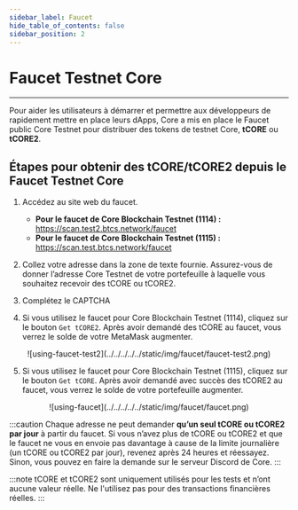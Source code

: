 ```yaml
---
sidebar_label: Faucet
hide_table_of_contents: false
sidebar_position: 2
---
```


# Faucet Testnet Core

---

Pour aider les utilisateurs à démarrer et permettre aux développeurs de rapidement mettre en place leurs dApps, Core a mis en place le Faucet public Core Testnet pour distribuer des tokens de testnet Core, **tCORE** ou **tCORE2**.

## Étapes pour obtenir des tCORE/tCORE2 depuis le Faucet Testnet Core

1. Accédez au site web du faucet.

   - **Pour le faucet de Core Blockchain Testnet (1114) :** https://scan.test2.btcs.network/faucet
   - **Pour le faucet de Core Blockchain Testnet (1115) :** https://scan.test.btcs.network/faucet

2. Collez votre adresse dans la zone de texte fournie. Assurez-vous de donner l’adresse Core Testnet de votre portefeuille à laquelle vous souhaitez recevoir des tCORE ou tCORE2.

3. Complétez le CAPTCHA

4. Si vous utilisez le faucet pour Core Blockchain Testnet (1114), cliquez sur le bouton `Get tCORE2`. Après avoir demandé des tCORE au faucet, vous verrez le solde de votre MetaMask augmenter.

<p align="center">
![using-faucet-test2](../../../../../static/img/faucet/faucet-test2.png)
</p>

5. Si vous utilisez le faucet pour Core Blockchain Testnet (1115), cliquez sur le bouton `Get tCORE`. Après avoir demandé avec succès des tCORE2 au faucet, vous verrez le solde de votre portefeuille augmenter.

<p align="center">
![using-faucet](../../../../../static/img/faucet/faucet.png)
</p>

:::caution
Chaque adresse ne peut demander **qu’un seul tCORE ou tCORE2 par jour** à partir du faucet. Si vous n’avez plus de tCORE ou tCORE2 et que le faucet ne vous en envoie pas davantage à cause de la limite journalière (un tCORE ou tCORE2 par jour), revenez après 24 heures et réessayez. Sinon, vous pouvez en faire la demande sur le serveur Discord de Core.
:::

:::note
tCORE et tCORE2 sont uniquement utilisés pour les tests et n’ont aucune valeur réelle. Ne l'utilisez pas pour des transactions financières réelles.
:::
